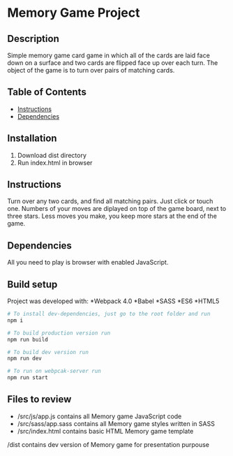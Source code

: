 # Memory Game Project

## Description
Simple memory game  card game in which all of the cards are laid face down on a surface and two cards are flipped face up over each turn. The object of the game is to turn over pairs of matching cards.
## Table of Contents

* [Instructions](#instructions)
* [Dependencies](#dependencies)

## Installation
1. Download dist directory
2. Run index.html in browser

## Instructions

Turn over any two cards, and find all matching pairs. Just click or touch one.
Numbers of your moves are diplayed on top of the game board, next to three stars.
Less moves you make, you keep more stars at the end of the game.

## Dependencies
All you need to play is browser with enabled JavaScript.

## Build setup
Project was developed with:
*Webpack 4.0
*Babel
*SASS
*ES6
*HTML5
```bash
# To install dev-dependencies, just go to the root folder and run
npm i

# To build production version run
npm run build

# To build dev version run
npm run dev

# To run on webpcak-server run
npm run start
```
## Files to review
* /src/js/app.js contains all Memory game JavaScript code
* /src/sass/app.sass contains all Memory game styles written in SASS
* /src/index.html contains basic HTML Memory game template

/dist contains dev version of Memory game for presentation purpouse
